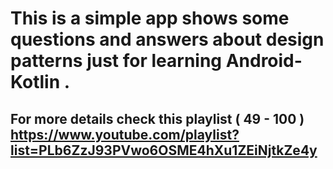 # This is a simple app shows some questions and answers about design patterns just for learning Android-Kotlin .

## For more details check this playlist ( 49 - 100 ) https://www.youtube.com/playlist?list=PLb6ZzJ93PVwo6OSME4hXu1ZEiNjtkZe4y
